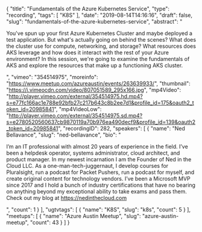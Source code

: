 {
  "title": "Fundamentals of the Azure Kubernetes Service",
  "type": "recording",
  "tags": [
    "K8S"
  ],
  "date": "2019-08-14T14:16:16",
  "draft": false,
  "slug": "fundamentals-of-the-azure-kubernetes-service",
  "abstract": "<p>You've spun up your first Azure Kubernetes Cluster and maybe deployed a test application. But what's actually going on behind the scenes? What does the cluster use for compute, networking, and storage? What resources does AKS leverage and how does it interact with the rest of your Azure environment? In this session, we're going to examine the fundamentals of AKS and explore the resources that make up a functioning AKS cluster.</p>",
  "vimeo": "354514975",
  "moreinfo": "https://www.meetup.com/azureaustin/events/263639933/",
  "thumbnail": "https://i.vimeocdn.com/video/807051589_295x166.jpg",
  "mp4Video": "http://player.vimeo.com/external/354514975.hd.mp4?s=e77fc166ac1e788e92bfb27c217b643c8b2ee7d1&profile_id=175&oauth2_token_id=20985841",
  "mp4VideoLow": "http://player.vimeo.com/external/354514975.sd.mp4?s=e2780520560637cb9870119a70b976ea490decf9&profile_id=139&oauth2_token_id=20985841",
  "recordingID": 282,
  "speakers": [
    {
      "name": "Ned Bellavance",
      "slug": "ned-bellavance",
      "bio": "<p>I’m an IT professional with almost 20 years of experience in the field. I’ve been a helpdesk operator, systems administrator, cloud architect, and product manager. In my newest incarnation I am the Founder of Ned in the Cloud LLC. As a one-man-tech-juggernaut, I develop courses for Pluralsight, run a podcast for Packet Pushers, run a podcast for myself, and create original content for technology vendors. I’ve been a Microsoft MVP since 2017 and I hold a bunch of industry certifications that have no bearing on anything beyond my exceptional ability to take exams and pass them. Check out my blog at https://nedinthecloud.com </p>",
      "count": 1
    }
  ],
  "ugtvtags": [
    {
      "name": "K8S",
      "slug": "k8s",
      "count": 5
    }
  ],
  "meetups": [
    {
      "name": "Azure Austin Meetup",
      "slug": "azure-austin-meetup",
      "count": 43
    }
  ]
}